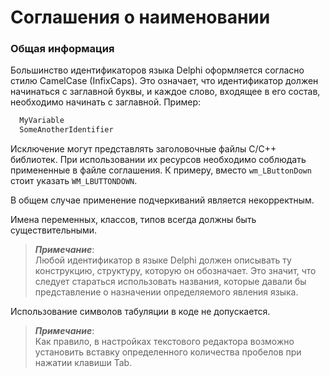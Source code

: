# Соглашения о наименовании

### Общая информация

Большинство идентификаторов языка Delphi оформляется согласно стилю CamelCase \(InfixCaps\). Это означает, что идентификатор должен начинаться с заглавной буквы, и каждое слово, входящее в его состав, необходимо начинать с заглавной. Пример:

```Pascal
  MyVariable
  SomeAnotherIdentifier
```

Исключение могут представлять заголовочные файлы C/C++ библиотек. При использовании их ресурсов необходимо соблюдать примененные в файле соглашения. К примеру, вместо `wm_LButtonDown` стоит указать `WM_LBUTTONDOWN`.

В общем случае применение подчеркиваний является некорректным.

  
Имена переменных, классов, типов всегда должны быть существительными.

> _**Примечание**_:  
> Любой идентификатор в языке Delphi должен описывать ту конструкцию, структуру, которую он обозначает. Это значит, что следует стараться использовать названия, которые давали бы представление о назначении определяемого явления языка.

Использование символов табуляции в коде не допускается.

> _**Примечание**_:  
> Как правило, в настройках текстового редактора возможно установить вставку определенного количества пробелов при нажатии клавиши Tab.



